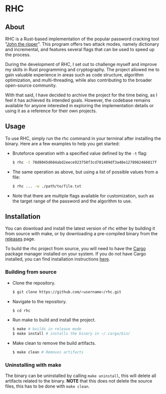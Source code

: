 # RHC

## About
RHC is a Rust-based implementation of the popular password cracking tool "[John the ripper](https://github.com/openwall/john)". This program offers two attack modes, namely dictionary and incremental, and features several flags that can be used to speed up the process.

During the development of RHC, I set out to challenge myself and improve my skills in Rust programming and cryptography. The project allowed me to gain valuable experience in areas such as code structure, algorithm optimization, and multi-threading, while also contributing to the broader open-source community.

With that said, I have decided to archive the project for the time being, as I feel it has achieved its intended goals. However, the codebase remains available for anyone interested in exploring the implementation details or using it as a reference for their own projects.

## Usage
To use RHC, simply run the rhc command in your terminal after installing the binary. Here are a few examples to help you get started:

- Bruteforce operation with a specified value defined by the `-t` flag:
  ```bash
  $ rhc -t 78d8045d684abd2eece923758f3cd781489df3a48e1278982466017f
  ``` 
- The same operation as above, but using a list of possible values from a file:
  ```bash
  $ rhc ... -w ./path/to/file.txt
  ``` 
- Note that there are multiple flags available for customization, such as the target range of the password and the algorithm to use.

## Installation
You can download and install the latest version of rhc either by building it from source with make, or by downloading a pre-compiled binary from the [releases](https://github.com/ekke020/rhc/releases) page.

To build the rhc project from source, you will need to have the [Cargo](https://doc.rust-lang.org/cargo/) package manager installed on your system. If you do not have Cargo installed, you can find installation instructions [here](https://doc.rust-lang.org/cargo/getting-started/installation.html).

### Building from source
- Clone the repository.
  ```bash
  $ git clone https://github.com/<username>/rhc.git
  ```
- Navigate to the repository.
  ```bash
  $ cd rhc
  ```
- Run make to build and install the project.
  ```bash
  $ make # builds in release mode
  $ make install # installs the binary in ~/.cargo/bin/
  ```
- Make clean to remove the build artifacts.
  ```bash
  $ make clean # Removes artifacts
  ```

### Uninstalling with make
The binary can be uninstalled by calling `make uninstall`, this will delete all artifacts related to the binary. **NOTE** that this does not delete the source files, this has to be done with `make clean`.
